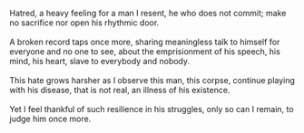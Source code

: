 Hatred, a heavy feeling for a man I resent, he who does not commit; make no sacrifice nor open his rhythmic door.<br/>
<br/>
A broken record taps once more, sharing meaningless talk to himself for everyone and no one to see, about the emprisionment of his speech, his mind, his heart, slave to everybody and nobody.<br/>
<br/>
This hate grows harsher as I observe this man, this corpse, continue playing with his disease, that is not real, an illness of his existence.<br/>
<br/>
Yet I feel thankful of such resilience in his struggles, only so can I remain, to judge him once more.<br/>
